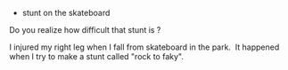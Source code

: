 
- stunt on the skateboard

Do you realize how difficult that stunt is ?

I injured my right leg when I fall from skateboard in the park.  It happened when I try to make a stunt called "rock to faky".


